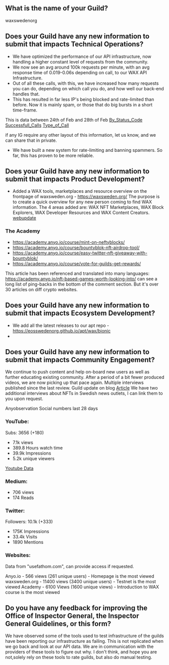 ## What is the name of your Guild?

waxswedenorg

## Does your Guild have any new information to submit that impacts Technical Operations?

- We have optimized the performance of our API infrastructure, now handling a higher constant level of requests from the community.
- We now see an avg around 100k requests per minute, with an avg response time of 0.019-0.06s depending on call, to our WAX API Infrastructure.
- Out of all these calls, with this, we have increased how many requests you can do, depending on which call you do, and how well our back-end handles that.
- This has resulted in far less IP's being blocked and rate-limited than before. Now it is mainly spam, or those that do big bursts in a short time-frame.

This is data between 24th of Feb and 28th of Feb
[By_Status_Code](https://media.waxsweden.org/2022/02/oig-feb-kibana-status-24_feb-28_feb.png)
[Successfull_Calls](https://media.waxsweden.org/2022/02/oig-feb-kibana-calls-24_feb-28_feb.png)
[Type_of_Call](https://media.waxsweden.org/2022/02/oig-feb-kibana-response_24_feb-28_feb.png)

if any IG require any other layout of this information, let us know, and we can share that in private.

- We have built a new system for rate-limiting and banning spammers. So far, this has proven to be more reliable.


## Does your Guild have any new information to submit that impacts Product Development?
- Added a WAX tools, marketplaces and resource overview on the frontpage of waxsweden.org - https://waxsweden.org/
The purpose is to create a quick overview for any new person coming to find WAX information.
The 4 areas added are: WAX NFT Marketplaces, WAX Block Explorers, WAX Developer Resources and WAX Content Creators.
[webupdate](https://media.waxsweden.org/2022/02/oig-feb-web.png)


### The Academy
- https://academy.anyo.io/course/mint-on-neftyblocks/
- https://academy.anyo.io/course/bountyblok-nft-airdrop-tool/
- https://academy.anyo.io/course/easy-twitter-nft-giveaway-with-bountyblok/
- https://academy.anyo.io/course/vote-for-guilds-get-rewards/


This article has been referenced and translated into many languages: https://academy.anyo.io/nft-based-games-worth-looking-into/
can see a long list of ping-backs in the bottom of the comment section. But it's over 30 articles on diff crypto websites.


## Does your Guild have any new information to submit that impacts Ecosystem Development?
- We add all the latest releases to our apt repo - https://eosswedenorg.github.io/apt/wax/bionic
-

## Does your Guild have any new information to submit that impacts Community Engagement?
We continue to push content and help on-board new users as well as further educating existing community.
After a period of a bit fewer produced videos, we are now picking up that pace again. Multiple interviews published since the last review.
Guild update on blog [Article](https://waxsweden.org/sweden-february-update/)
We have two additional interviews about NFTs in Swedish news outlets, I can link them to you upon request.

Anyobservation Social numbers last 28 days
### YouTube:
Subs: 3656 (+180)
- 7.1k views
- 389.8 Hours watch time
- 39.9k Impressions
- 5.2k unique viewers

[Youtube Data](https://media.waxsweden.org/2022/02/oig-feb-yt.png)

### Medium:
- 706 views
- 174 Reads


### Twitter:
Followers: 10.1k (+333)
- 175K Impressions
- 33.4k Visits
- 1890 Mentions


### Websites:
Data from "usefathom.com", can provide access if requested.

Anyo.io - 566 views (261 unique users) - Homepage is the most viewed
waxsweden.org - 11400 views (3400 unique users) - Testnet is the most viewed
Academy - 6100 Views (1600 unique views) - Introduction to WAX course is the most viewed

## Do you have any feedback for improving the Office of Inspector General, the Inspector General Guidelines, or this form?
We have observed some of the tools used to test infrastructure of the guilds have been reporting our infrastructure as failing.
This is not replicated when we go back and look at our API data. We are in communication with the providers of these tools to figure out why.
I don't think, and hope you are not,solely rely on these tools to rate guilds, but also do manual testing.

